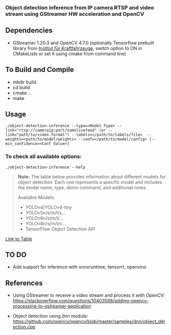 ### Object detection inference from IP camera RTSP and video stream using GStreamer HW acceleration and OpenCV

##  Dependencies
* GStreamer 1.20.3 and OpenCV 4.7.0 (optionally Tensorflow prebuilt library from [
Institut für Kraftfahrzeuge](https://github.com/ika-rwth-aachen/libtensorflow_cc), switch option to ON in CMakeLists or set it using cmake from command line)

## To Build and Compile  
* mkdir build
* cd build
* cmake ..
* make

## Usage
```
./object-detection-inference --type=<Model Type> --link="rtsp://cameraip:port/somelivefeed" (or --link="path/to/video.format") --labels=</path/to/labels/file>  --weights=<path/to/model/weights> --conf=</path/to/model/config> [--min_confidence=<Conf Value>] 
``` 
### To check all available options:
```
./object-detection-inference --help
```

> **Note:** The table below provides information about different models for object detection. Each row represents a specific model and includes the model name, type, demo command, and additional notes.
>
> Available Models:
> - YOLOv4/YOLOv4-tiny
> - YOLOv5n/s/m/l/x...
> - YOLOv6n/s/m/l/...
> - YOLOv8n/s/m/l/x...
> - TensorFlow Object Detection API

[Link to Table](TablePage.md#table-of-models)


## TO DO
* Add support for inference with onnxruntime, tensorrt, openvino

## References
* Using GStreamer to receive a video stream and process it with OpenCV:  
https://stackoverflow.com/questions/10403588/adding-opencv-processing-to-gstreamer-application 


* Object detection using dnn module:  
https://github.com/opencv/opencv/blob/master/samples/dnn/object_detection.cpp  





